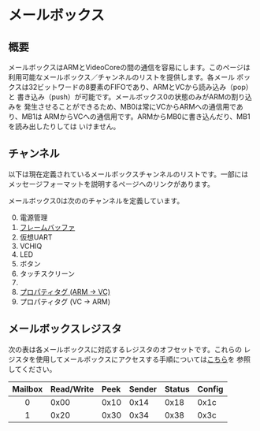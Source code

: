 # メールボックス

## 概要

メールボックスはARMとVideoCoreの間の通信を容易にします。このページは
利用可能なメールボックス／チャンネルのリストを提供します。各メール
ボックスは32ビットワードの8要素のFIFOであり、ARMとVCから読み込み（pop）と
書き込み（push）が可能です。メールボックス0の状態のみがARMの割り込みを
発生させることができるため、MB0は常にVCからARMへの通信用であり、MB1は
ARMからVCへの通信用です。ARMからMB0に書き込んだり、MB1を読み出したりしては
いけません。

## チャンネル

以下は現在定義されているメールボックスチャンネルのリストです。一部には
メッセージフォーマットを説明するページへのリンクがあります。

メールボックス0は次ののチャンネルを定義しています。

0. 電源管理
1. [フレームバッファ](framebuffer.md)
2. 仮想UART
3. VCHIQ
4. LED
5. ボタン
6. タッチスクリーン
7.
8. [プロパティタグ (ARM -> VC)](property.md)
9. プロパティタグ (VC -> ARM)


## メールボックスレジスタ

次の表は各メールボックスに対応するレジスタのオフセットです。これらの
レジスタを使用してメールボックスにアクセスする手順については[こちら](access.md)を
参照してください。

| Mailbox | Read/Write | Peek  | Sender | Status | Config |
|:-------:|:-----------|:------|:-------|:-------|:-------|
| 0 | 0x00 | 0x10 | 0x14 | 0x18 | 0x1c |
| 1 | 0x20 | 0x30 | 0x34 | 0x38 | 0x3c |
